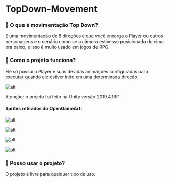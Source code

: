# TopDown-Movement

### 🤔 O que é movimentação Top Down?
É uma movimentação de 8 direções e que você enxerga o Player ou outros personagens e o cenário como se a câmera estivesse posicionada de cima pra baixo, e isso é muito usado em jogos de RPG.

### 🤔 Como o projeto funciona?
Ele só possui o Player e suas devidas animações configuradas para executar quando ele estiver indo em uma determinada direção.

![alt](https://github.com/Neyuriki/TopDown-Movement/blob/main/Demonstration.gif)

Atenção: o projeto foi feito na Unity versão 2019.4.16f1

#### Sprites retirados do OpenGameArt:

![alt](https://github.com/Neyuriki/TopDown-Movement/blob/main/Assets/Sprites/Player/Player%20run%20up.png)

![alt](https://github.com/Neyuriki/TopDown-Movement/blob/main/Assets/Sprites/Player/Player%20run%20down.png)

![alt](https://github.com/Neyuriki/TopDown-Movement/blob/main/Assets/Sprites/Player/Player%20run%20right.png)

![alt](https://github.com/Neyuriki/TopDown-Movement/blob/main/Assets/Sprites/Player/Player%20run%20left.png)

### 🤔 Posso usar o projeto?
O projeto é livre para qualquer tipo de uso.

